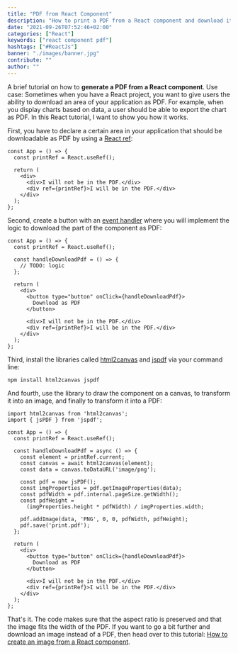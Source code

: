 ```yaml
---
title: "PDF from React Component"
description: "How to print a PDF from a React component and download it as PDF by generating ..."
date: "2021-09-26T07:52:46+02:00"
categories: ["React"]
keywords: ["react component pdf"]
hashtags: ["#ReactJs"]
banner: "./images/banner.jpg"
contribute: ""
author: ""
---
```


<Sponsorship />

A brief tutorial on how to **generate a PDF from a React component**. Use case: Sometimes when you have a React project, you want to give users the ability to download an area of your application as PDF. For example, when you display charts based on data, a user should be able to export the chart as PDF. In this React tutorial, I want to show you how it works.

First, you have to declare a certain area in your application that should be downloadable as PDF by using a [React ref](/react-ref/):

```javascript{2,7}
const App = () => {
  const printRef = React.useRef();

  return (
    <div>
      <div>I will not be in the PDF.</div>
      <div ref={printRef}>I will be in the PDF.</div>
    </div>
  );
};
```

Second, create a button with an [event handler](/react-event-handler/) where you will implement the logic to download the part of the component as PDF:

```javascript{4-6,10-12}
const App = () => {
  const printRef = React.useRef();

  const handleDownloadPdf = () => {
    // TODO: logic
  };

  return (
    <div>
      <button type="button" onClick={handleDownloadPdf}>
        Download as PDF
      </button>

      <div>I will not be in the PDF.</div>
      <div ref={printRef}>I will be in the PDF.</div>
    </div>
  );
};
```

Third, install the libraries called [html2canvas](https://github.com/niklasvh/html2canvas) and [jspdf](https://github.com/parallax/jsPDF) via your command line:

```text
npm install html2canvas jspdf
```

And fourth, use the library to draw the component on a canvas, to transform it into an image, and finally to transform it into a PDF:

```javascript{1-2,7-20}
import html2canvas from 'html2canvas';
import { jsPDF } from 'jspdf';

const App = () => {
  const printRef = React.useRef();

  const handleDownloadPdf = async () => {
    const element = printRef.current;
    const canvas = await html2canvas(element);
    const data = canvas.toDataURL('image/png');

    const pdf = new jsPDF();
    const imgProperties = pdf.getImageProperties(data);
    const pdfWidth = pdf.internal.pageSize.getWidth();
    const pdfHeight =
      (imgProperties.height * pdfWidth) / imgProperties.width;

    pdf.addImage(data, 'PNG', 0, 0, pdfWidth, pdfHeight);
    pdf.save('print.pdf');
  };

  return (
    <div>
      <button type="button" onClick={handleDownloadPdf}>
        Download as PDF
      </button>

      <div>I will not be in the PDF.</div>
      <div ref={printRef}>I will be in the PDF.</div>
    </div>
  );
};
```

That's it. The code makes sure that the aspect ratio is preserved and that the image fits the width of the PDF. If you want to go a bit further and download an image instead of a PDF, then head over to this tutorial: [How to create an image from a React component](/react-component-to-image/).



